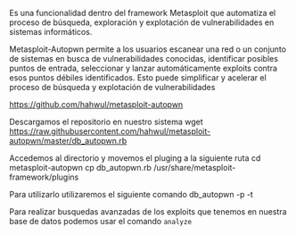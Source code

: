 Es una funcionalidad dentro del framework Metasploit que automatiza el proceso de búsqueda, exploración y explotación de vulnerabilidades en sistemas informáticos.

Metasploit-Autopwn permite a los usuarios escanear una red o un conjunto de sistemas en busca de vulnerabilidades conocidas, identificar posibles puntos de entrada, seleccionar y lanzar automáticamente exploits contra esos puntos débiles identificados. Esto puede simplificar y acelerar el proceso de búsqueda y explotación de vulnerabilidades

https://github.com/hahwul/metasploit-autopwn


Descargamos el repositorio en nuestro sistema
wget https://raw.githubusercontent.com/hahwul/metasploit-autopwn/master/db_autopwn.rb

Accedemos al directorio y movemos el pluging a la siguiente ruta
cd metasploit-autopwn
cp db_autopwn.rb /usr/share/metasploit-framework/plugins


Para utilizarlo utilizaremos el siguiente comando
db_autopwn -p -t 


Para realizar busquedas avanzadas de los exploits que tenemos en nuestra base de datos podemos usar el comando `analyze`